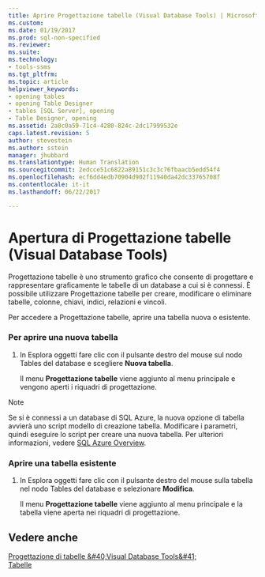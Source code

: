 ```yaml
---
title: Aprire Progettazione tabelle (Visual Database Tools) | Microsoft Docs
ms.custom: 
ms.date: 01/19/2017
ms.prod: sql-non-specified
ms.reviewer: 
ms.suite: 
ms.technology:
- tools-ssms
ms.tgt_pltfrm: 
ms.topic: article
helpviewer_keywords:
- opening tables
- opening Table Designer
- tables [SQL Server], opening
- Table Designer, opening
ms.assetid: 2a8c0a59-71c4-4280-824c-2dc17999532e
caps.latest.revision: 5
author: stevestein
ms.author: sstein
manager: jhubbard
ms.translationtype: Human Translation
ms.sourcegitcommit: 2edcce51c6822a89151c3c3c76fbaacb5edd54f4
ms.openlocfilehash: ecf6dd4edb70904d902f11940da42dc33765708f
ms.contentlocale: it-it
ms.lasthandoff: 06/22/2017

---
```

# <a name="open-table-designer-visual-database-tools"></a>Apertura di Progettazione tabelle (Visual Database Tools)
Progettazione tabelle è uno strumento grafico che consente di progettare e rappresentare graficamente le tabelle di un database a cui si è connessi. È possibile utilizzare Progettazione tabelle per creare, modificare o eliminare tabelle, colonne, chiavi, indici, relazioni e vincoli.  
  
Per accedere a Progettazione tabelle, aprire una tabella nuova o esistente.  
  
### <a name="open-a-new-table"></a>Per aprire una nuova tabella  
  
1.  In Esplora oggetti fare clic con il pulsante destro del mouse sul nodo Tables del database e scegliere **Nuova tabella**.  
  
    Il menu **Progettazione tabelle** viene aggiunto al menu principale e vengono aperti i riquadri di progettazione.  
  
> [!NOTE]  
> Se si è connessi a un database di SQL Azure, la nuova opzione di tabella avvierà uno script modello di creazione tabella. Modificare i parametri, quindi eseguire lo script per creare una nuova tabella. Per ulteriori informazioni, vedere [SQL Azure Overview](http://go.microsoft.com/fwlink/?LinkId=163948).  
  
### <a name="open-an-existing-table"></a>Aprire una tabella esistente  
  
1.  In Esplora oggetti fare clic con il pulsante destro del mouse sulla tabella nel nodo Tables del database e selezionare **Modifica**.  
  
    Il menu **Progettazione tabelle** viene aggiunto al menu principale e la tabella viene aperta nei riquadri di progettazione.  
  
## <a name="see-also"></a>Vedere anche  
[Progettazione di tabelle &amp;#40;Visual Database Tools&amp;#41;](../../ssms/visual-db-tools/design-tables-visual-database-tools.md)  
[Tabelle](http://msdn.microsoft.com/en-us/82d7819c-b801-4309-a849-baa63083e83f)  
  

